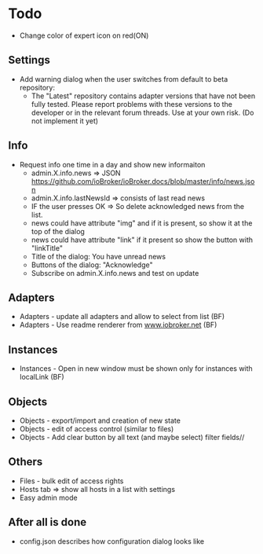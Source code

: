 # Todo

- Change color of expert icon on red(ON)

## Settings
- Add warning dialog when the user switches from default to beta repository:
  - The "Latest" repository contains adapter versions that have not been fully tested. Please report problems with these versions to the developer or in the relevant forum threads. Use at your own risk. (Do not implement it yet)

## Info
- Request info one time in a day and show new informaiton
  - admin.X.info.news => JSON https://github.com/ioBroker/ioBroker.docs/blob/master/info/news.json
  - admin.X.info.lastNewsId => consists of last read news
  - IF the user presses OK => So delete acknowledged news from the list.
  - news could have attribute "img" and if it is present, so show it at the top of the dialog
  - news could have attribute "link" if it present so show the button with "linkTitle"
  - Title of the dialog: You have unread news
  - Buttons of the dialog: "Acknowledge"
  - Subscribe on admin.X.info.news and test on update

## Adapters
- Adapters - update all adapters and allow to select from list (BF)
- Adapters - Use readme renderer from www.iobroker.net (BF)
<!-- - Adapters - add dialog Instal specific version (all entries in news) on "++"
  - Changedialog title: "Please select specific version of %s" -->
<!-- - Adapters in Tile mode show "connectionType": "local/cloud"
  - Add tooltip: "Adapter does not use the cloud for these devices/service" / "Adaper requires the specific cloud access for these devices/service" -->
<!-- - Adapter dataSource (How to show poll/push/assumption). Near the connection type: poll => arrow up, push => arrow down, assumption => | (with title) -->
<!-- - Show unmet dependencies: 
  - function checkDependencies(dependencies) { -->

## Instances  
- Instances - Open in new window must be shown only for instances with localLink (BF)
<!-- - Instances - allow to edit CRON/LogLevel/Restart/Name of instance
   - Show schedule and restart only for adapters with mode 'schedule' or 'daemon' -->

## Objects
<!-- - Objects - allow to filter only of states/channels/devices => another view (ack, ts, lc, etc) -->
- Objects - export/import and creation of new state
- Objects - edit of access control (similar to files)
- Objects - Add clear button by all text (and maybe select) filter fields//

## Others
- Files - bulk edit of access rights
- Hosts tab => show all hosts in a list with settings
- Easy admin mode

## After all is done
- config.json describes how configuration dialog looks like

